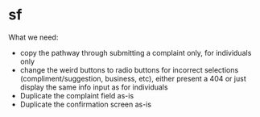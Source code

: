 # sf

What we need:

- copy the pathway through submitting a complaint only, for individuals only
- change the weird buttons to radio buttons
for incorrect selections (compliment/suggestion, business, etc), either present a 404 or just display the same info input as for individuals
- Duplicate the complaint field as-is
- Duplicate the confirmation screen as-is
